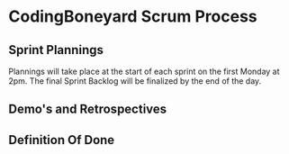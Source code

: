 # CodingBoneyard Scrum Process

## Sprint Plannings
Plannings will take place at the start of each sprint on the first Monday at 2pm. The final Sprint Backlog will be finalized by the end of the day.

## Demo's and Retrospectives

## Definition Of Done
